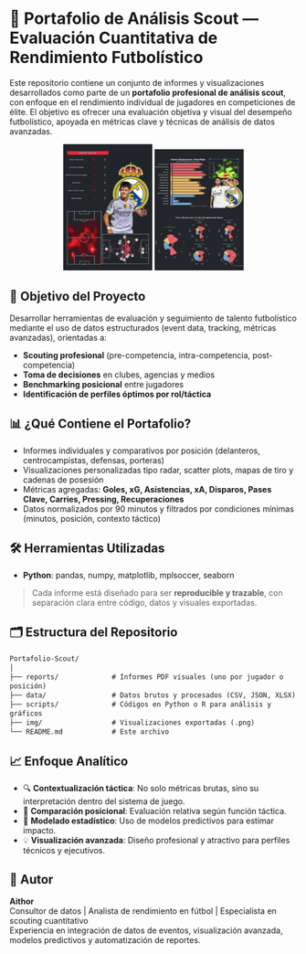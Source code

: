 # 📂 Portafolio de Análisis Scout — Evaluación Cuantitativa de Rendimiento Futbolístico

Este repositorio contiene un conjunto de informes y visualizaciones desarrollados como parte de un **portafolio profesional de análisis scout**, con enfoque en el rendimiento individual de jugadores en competiciones de élite. El objetivo es ofrecer una evaluación objetiva y visual del desempeño futbolístico, apoyada en métricas clave y técnicas de análisis de datos avanzadas.

<p align="center">
  <img src="arda_guler.png" width="31%" />
  <img src="mastantuono_comparativa.png" width="31%" />
</p>

## 🧠 Objetivo del Proyecto

Desarrollar herramientas de evaluación y seguimiento de talento futbolístico mediante el uso de datos estructurados (event data, tracking, métricas avanzadas), orientadas a:

- **Scouting profesional** (pre-competencia, intra-competencia, post-competencia)  
- **Toma de decisiones** en clubes, agencias y medios  
- **Benchmarking posicional** entre jugadores  
- **Identificación de perfiles óptimos por rol/táctica**

## 📊 ¿Qué Contiene el Portafolio?

- Informes individuales y comparativos por posición (delanteros, centrocampistas, defensas, porteras)
- Visualizaciones personalizadas tipo radar, scatter plots, mapas de tiro y cadenas de posesión
- Métricas agregadas: **Goles, xG, Asistencias, xA, Disparos, Pases Clave, Carries, Pressing, Recuperaciones**
- Datos normalizados por 90 minutos y filtrados por condiciones mínimas (minutos, posición, contexto táctico)

## 🛠️ Herramientas Utilizadas

- **Python**: pandas, numpy, matplotlib, mplsoccer, seaborn  

> Cada informe está diseñado para ser **reproducible y trazable**, con separación clara entre código, datos y visuales exportadas.

## 🗂️ Estructura del Repositorio

```
Portafolio-Scout/
│
├── reports/             # Informes PDF visuales (uno por jugador o posición)
├── data/                # Datos brutos y procesados (CSV, JSON, XLSX)
├── scripts/             # Códigos en Python o R para análisis y gráficos
├── img/                 # Visualizaciones exportadas (.png)
└── README.md            # Este archivo
```

## 📈 Enfoque Analítico

- 🔍 **Contextualización táctica**: No solo métricas brutas, sino su interpretación dentro del sistema de juego.  
- 🔁 **Comparación posicional**: Evaluación relativa según función táctica.  
- 📐 **Modelado estadístico**: Uso de modelos predictivos para estimar impacto.  
- 💡 **Visualización avanzada**: Diseño profesional y atractivo para perfiles técnicos y ejecutivos.

## 💼 Autor

**Aithor**  
Consultor de datos | Analista de rendimiento en fútbol | Especialista en scouting cuantitativo  
Experiencia en integración de datos de eventos, visualización avanzada, modelos predictivos y automatización de reportes.
